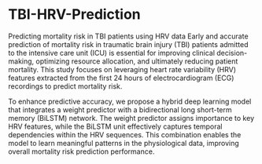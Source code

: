 # TBI-HRV-Prediction
Predicting mortality risk in TBI patients using HRV data
Early and accurate prediction of mortality risk in traumatic brain injury (TBI) patients admitted to the intensive care unit (ICU) is essential for improving clinical decision-making, optimizing resource allocation, and ultimately reducing patient mortality. This study focuses on leveraging heart rate variability (HRV) features extracted from the first 24 hours of electrocardiogram (ECG) recordings to predict mortality risk.

To enhance predictive accuracy, we propose a hybrid deep learning model that integrates a weight predictor with a bidirectional long short-term memory (BiLSTM) network. The weight predictor assigns importance to key HRV features, while the BiLSTM unit effectively captures temporal dependencies within the HRV sequences. This combination enables the model to learn meaningful patterns in the physiological data, improving overall mortality risk prediction performance.
